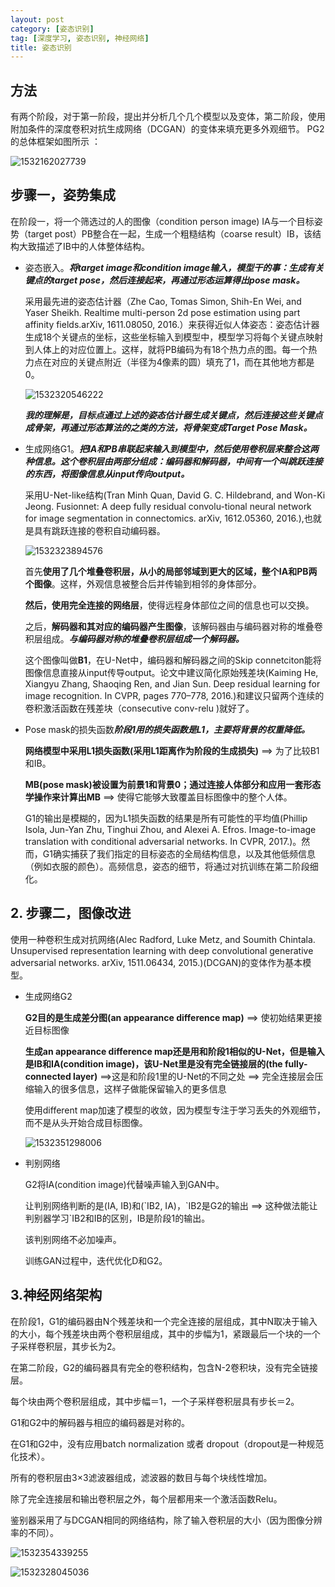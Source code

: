```yaml
---
layout: post
category: [姿态识别]
tag: [深度学习, 姿态识别, 神经网络]
title: 姿态识别
---
```

## 方法

有两个阶段，对于第一阶段，提出并分析几个几个模型以及变体，第二阶段，使用附加条件的深度卷积对抗生成网络（DCGAN）的变体来填充更多外观细节。 PG2的总体框架如图所示 ：

![1532162027739](/assets/images/pose-guided-person-image-generation-temp/1532315270307.png)

## 步骤一，姿势集成

在阶段一，将一个筛选过的人的图像（condition person image) IA与一个目标姿势（target post）PB整合在一起，生成一个粗糙结构（coarse result）IB，该结构大致描述了IB中的人体整体结构。 

* 姿态嵌入。***将target image和condition image输入，模型干的事：生成有关键点的target pose，然后连接起来，再通过形态运算得出pose mask。***

  采用最先进的姿态估计器（Zhe Cao, Tomas Simon, Shih-En Wei, and Yaser Sheikh. Realtime multi-person 2d pose estimation using part affinity fields.arXiv, 1611.08050, 2016.）来获得近似人体姿态：姿态估计器生成18个关键点的坐标，这些坐标输入到模型中，模型学习将每个关键点映射到人体上的对应位置上。这样，就将PB编码为有18个热力点的图。每一个热力点在对应的关键点附近（半径为4像素的圆）填充了1，而在其他地方都是0。

  ![1532320546222](/assets/images/pose-guided-person-image-generation-temp/1532320546222.png)

  ***我的理解是，目标点通过上述的姿态估计器生成关键点，然后连接这些关键点成骨架，再通过形态算法的之类的方法，将骨架变成Target Pose Mask。***

* 生成网络G1。***把IA和PB串联起来输入到模型中，然后使用卷积层来整合这两种信息。这个卷积层由两部分组成：编码器和解码器，中间有一个叫跳跃连接的东西，将图像信息从input传向output。***

  采用U-Net-like结构(Tran Minh Quan, David G. C. Hildebrand, and Won-Ki Jeong. Fusionnet: A deep fully residual convolu-tional neural network for image segmentation in connectomics. arXiv, 1612.05360, 2016.),也就是具有跳跃连接的卷积自动编码器。

  ![1532323894576](/assets/images/pose-guided-person-image-generation-temp/1532323894576.png)

  首先**使用了几个堆叠卷积层，从小的局部邻域到更大的区域，整个IA和PB两个图像**。这样，外观信息被整合后并传输到相邻的身体部分。

  **然后，使用完全连接的网络层**，使得远程身体部位之间的信息也可以交换。

  之后，**解码器和其对应的编码器产生图像**，该解码器由与编码器对称的堆叠卷积层组成。***与编码器对称的堆叠卷积层组成一个解码器。***

  这个图像叫做**B1**，在U-Net中，编码器和解码器之间的Skip connetciton能将图像信息直接从input传导output。论文中建议简化原始残差块(Kaiming He, Xiangyu Zhang, Shaoqing Ren, and Jian Sun. Deep residual learning for image recognition.
  In CVPR, pages 770–778, 2016.)和建议只留两个连续的卷积激活函数在残差块（consecutive conv-relu )就好了。

* Pose mask的损失函数***阶段1用的损失函数是L1，主要将背景的权重降低。***

  **网络模型中采用L1损失函数(采用L1距离作为阶段的生成损失)** ==> 为了比较B1和IB。

  **MB(pose mask)被设置为前景1和背景0；通过连接人体部分和应用一套形态学操作来计算出MB** ==> 使得它能够大致覆盖目标图像中的整个人体。

  G1的输出是模糊的，因为L1损失函数的结果是所有可能性的平均值(Phillip Isola, Jun-Yan Zhu, Tinghui Zhou, and Alexei A. Efros. Image-to-image translation with conditional adversarial networks. In CVPR, 2017.)。然而，G1确实捕获了我们指定的目标姿态的全局结构信息，以及其他低频信息（例如衣服的颜色）。高频信息，姿态的细节，将通过对抗训练在第二阶段细化。

## 2. 步骤二，图像改进

使用一种卷积生成对抗网络(Alec Radford, Luke Metz, and Soumith Chintala. Unsupervised representation learning with deep convolutional generative adversarial networks. arXiv, 1511.06434, 2015.)(DCGAN)的变体作为基本模型。

* 生成网络G2

  **G2目的是生成差分图(an appearance difference map)** ==> 使初始结果更接近目标图像

  **生成an appearance difference map还是用和阶段1相似的U-Net，但是输入是IB和IA(condition image)，该U-Net里是没有完全链接层的(the fully-connected layer)** ==>这是和阶段1里的U-Net的不同之处 ==> 完全连接层会压缩输入的很多信息，这样子做能保留输入的更多信息

  使用different map加速了模型的收敛，因为模型专注于学习丢失的外观细节，而不是从头开始合成目标图像。

  ![1532351298006](/assets/images/pose-guided-person-image-generation-temp/1532351298006.png)

* 判别网络

  G2将IA(condition image)代替噪声输入到GAN中。

  让判别网络判断的是(IA, IB)和(\`IB2, IA)，\`IB2是G2的输出 ==> 这种做法能让判别器学习\`IB2和IB的区别，IB是阶段1的输出。

  该判别网络不必加噪声。

  训练GAN过程中，迭代优化D和G2。

## 3.神经网络架构

在阶段1，G1的编码器由N个残差块和一个完全连接的层组成，其中N取决于输入的大小，每个残差块由两个卷积层组成，其中的步幅为1，紧跟最后一个块的一个子采样卷积层，其步长为2。

在第二阶段，G2的编码器具有完全的卷积结构，包含N-2卷积块，没有完全链接层。

每个块由两个卷积层组成，其中步幅＝1，一个子采样卷积层具有步长＝2。

G1和G2中的解码器与相应的编码器是对称的。

在G1和G2中，没有应用batch normalization 或者 dropout（dropout是一种规范化技术）。

所有的卷积层由3×3滤波器组成，滤波器的数目与每个块线性增加。

除了完全连接层和输出卷积层之外，每个层都用来一个激活函数Relu。

鉴别器采用了与DCGAN相同的网络结构，除了输入卷积层的大小（因为图像分辨率的不同）。

![1532354339255](/assets/images/pose-guided-person-image-generation-temp/1532354339255.png)


![1532328045036](/assets/images/pose-guided-person-image-generation-temp/1532328045036.png)













